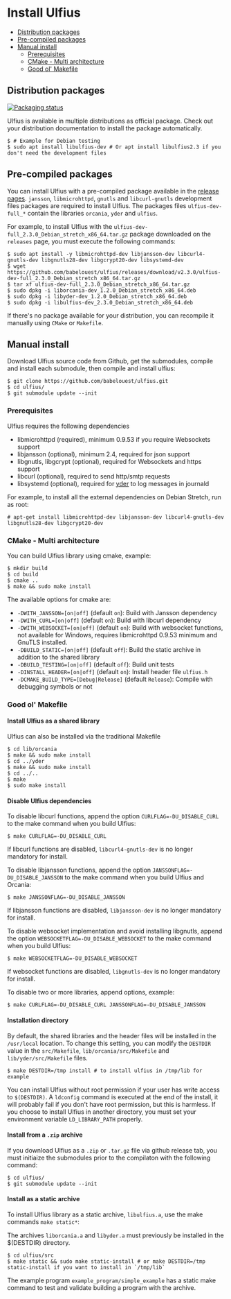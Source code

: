 # Install Ulfius

- [Distribution packages](#distribution-packages)
- [Pre-compiled packages](#pre-compiled-packages)
- [Manual install](#manual-install)
  - [Prerequisites](#prerequisites)
  - [CMake - Multi architecture](#cmake---multi-architecture)
  - [Good ol' Makefile](#good-ol-makefile)

## Distribution packages

[![Packaging status](https://repology.org/badge/vertical-allrepos/ulfius.svg)](https://repology.org/metapackage/ulfius)

Ulfius is available in multiple distributions as official package. Check out your distribution documentation to install the package automatically.

```shell
$ # Example for Debian testing
$ sudo apt install libulfius-dev # Or apt install libulfius2.3 if you don't need the development files
```

## Pre-compiled packages

You can install Ulfius with a pre-compiled package available in the [release pages](https://github.com/babelouest/ulfius/releases/latest/). `jansson`, `libmicrohttpd`, `gnutls` and `libcurl-gnutls` development files packages are required to install Ulfius. The packages files `ulfius-dev-full_*` contain the libraries `orcania`, `yder` and `ulfius`.

For example, to install Ulfius with the `ulfius-dev-full_2.3.0_Debian_stretch_x86_64.tar.gz` package downloaded on the `releases` page, you must execute the following commands:

```shell
$ sudo apt install -y libmicrohttpd-dev libjansson-dev libcurl4-gnutls-dev libgnutls28-dev libgcrypt20-dev libsystemd-dev
$ wget https://github.com/babelouest/ulfius/releases/download/v2.3.0/ulfius-dev-full_2.3.0_Debian_stretch_x86_64.tar.gz
$ tar xf ulfius-dev-full_2.3.0_Debian_stretch_x86_64.tar.gz
$ sudo dpkg -i liborcania-dev_1.2.0_Debian_stretch_x86_64.deb
$ sudo dpkg -i libyder-dev_1.2.0_Debian_stretch_x86_64.deb
$ sudo dpkg -i libulfius-dev_2.3.0_Debian_stretch_x86_64.deb
```

If there's no package available for your distribution, you can recompile it manually using `CMake` or `Makefile`.

## Manual install

Download Ulfius source code from Github, get the submodules, compile and install each submodule, then compile and install ulfius:

```shell
$ git clone https://github.com/babelouest/ulfius.git
$ cd ulfius/
$ git submodule update --init
```

### Prerequisites

Ulfius requires the following dependencies

- libmicrohttpd (required), minimum 0.9.53 if you require Websockets support
- libjansson (optional), minimum 2.4, required for json support
- libgnutls, libgcrypt (optional), required for Websockets and https support
- libcurl (optional), required to send http/smtp requests
- libsystemd (optional), required for [yder](https://github.com/babelouest/yder) to log messages in journald

For example, to install all the external dependencies on Debian Stretch, run as root:

```shell
# apt-get install libmicrohttpd-dev libjansson-dev libcurl4-gnutls-dev libgnutls28-dev libgcrypt20-dev
```

### CMake - Multi architecture

You can build Ulfius library using cmake, example:

```shell
$ mkdir build
$ cd build
$ cmake ..
$ make && sudo make install
```

The available options for cmake are:
- `-DWITH_JANSSON=[on|off]` (default `on`): Build with Jansson dependency
- `-DWITH_CURL=[on|off]` (default `on`): Build with libcurl dependency
- `-DWITH_WEBSOCKET=[on|off]` (default `on`): Build with websocket functions, not available for Windows, requires libmicrohttpd 0.9.53 minimum and GnuTLS installed.
- `-DBUILD_STATIC=[on|off]` (default `off`): Build the static archive in addition to the shared library
- `-DBUILD_TESTING=[on|off]` (default `off`): Build unit tests
- `-DINSTALL_HEADER=[on|off]` (default `on`): Install header file `ulfius.h`
- `-DCMAKE_BUILD_TYPE=[Debug|Release]` (default `Release`): Compile with debugging symbols or not

### Good ol' Makefile

#### Install Ulfius as a shared library

Ulfius can also be installed via the traditional Makefile

```shell
$ cd lib/orcania
$ make && sudo make install
$ cd ../yder
$ make && sudo make install
$ cd ../..
$ make
$ sudo make install
```

#### Disable Ulfius dependencies

To disable libcurl functions, append the option `CURLFLAG=-DU_DISABLE_CURL` to the make command when you build Ulfius:

```shell
$ make CURLFLAG=-DU_DISABLE_CURL
```

If libcurl functions are disabled, `libcurl4-gnutls-dev` is no longer mandatory for install.

To disable libjansson functions, append the option `JANSSONFLAG=-DU_DISABLE_JANSSON` to the make command when you build Ulfius and Orcania:

```shell
$ make JANSSONFLAG=-DU_DISABLE_JANSSON
```

If libjansson functions are disabled, `libjansson-dev` is no longer mandatory for install.

To disable websocket implementation and avoid installing libgnutls, append the option `WEBSOCKETFLAG=-DU_DISABLE_WEBSOCKET` to the make command when you build Ulfius:

```shell
$ make WEBSOCKETFLAG=-DU_DISABLE_WEBSOCKET
```

If websocket functions are disabled, `libgnutls-dev` is no longer mandatory for install.

To disable two or more libraries, append options, example:

```shell
$ make CURLFLAG=-DU_DISABLE_CURL JANSSONFLAG=-DU_DISABLE_JANSSON
```

#### Installation directory

By default, the shared libraries and the header files will be installed in the `/usr/local` location. To change this setting, you can modify the `DESTDIR` value in the `src/Makefile`, `lib/orcania/src/Makefile` and `lib/yder/src/Makefile` files.

```shell
$ make DESTDIR=/tmp install # to install ulfius in /tmp/lib for example
```

You can install Ulfius without root permission if your user has write access to `$(DESTDIR)`.
A `ldconfig` command is executed at the end of the install, it will probably fail if you don't have root permission, but this is harmless.
If you choose to install Ulfius in another directory, you must set your environment variable `LD_LIBRARY_PATH` properly.

#### Install from a `.zip` archive

If you download Ulfius as a `.zip` or `.tar.gz` file via github release tab, you must initiaize the submodules prior to the compilaton with the following command:

```shell
$ cd ulfius/
$ git submodule update --init
```

#### Install as a static archive

To install Ulfius library as a static archive, `libulfius.a`, use the make commands `make static*`:

The archives `liborcania.a` and `libyder.a` must previously be installed in the $(DESTDIR) directory.

```shell
$ cd ulfius/src
$ make static && sudo make static-install # or make DESTDIR=/tmp static-install if you want to install in `/tmp/lib`
```

The example program `example_program/simple_example` has a static make command to test and validate building a program with the archive.

